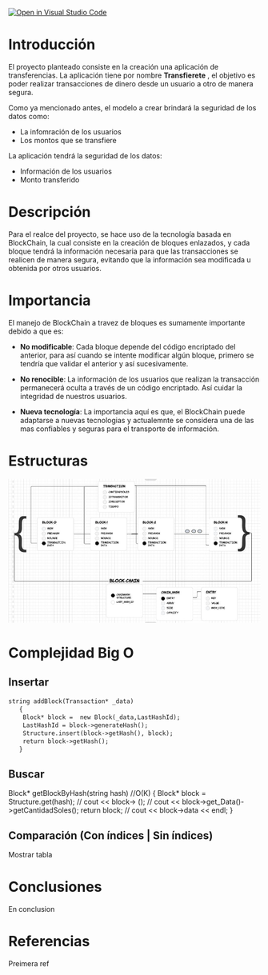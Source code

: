 [![Open in Visual Studio Code](https://classroom.github.com/assets/open-in-vscode-c66648af7eb3fe8bc4f294546bfd86ef473780cde1dea487d3c4ff354943c9ae.svg)](https://classroom.github.com/online_ide?assignment_repo_id=8855166&assignment_repo_type=AssignmentRepo)


# Introducción  
El proyecto planteado consiste en la creación una aplicación de transferencias. La aplicación tiene por nombre **Transfierete** , el objetivo es poder realizar transacciones de dinero desde un usuario a otro de manera segura. 

Como ya mencionado antes, el modelo a crear brindará la seguridad de los datos como:  
- La infomración de los usuarios  
- Los montos que se transfiere

La aplicación tendrá la seguridad de los datos:
- Información de los usuarios
- Monto transferido


# Descripción  
Para el realce del proyecto, se hace uso de la tecnología basada en BlockChain, la cual consiste en la creación de bloques enlazados, y cada bloque tendrá la información necesaria para que las transacciones se realicen de manera segura, evitando que la información sea modificada u obtenida por otros usuarios.

# Importancia  
El manejo de BlockChain a travez de bloques es sumamente importante debido a que es:

 - **No modificable**: Cada bloque depende del código encriptado del anterior, para así cuando se intente modificar algún bloque, primero se tendría que validar el anterior y así sucesivamente.
 
 - **No renocible**: La información de los usuarios que realizan la transacción permanecerá oculta a través de un código encriptado. Así cuidar la integridad de nuestros usuarios.

 - **Nueva tecnología**: La importancia aquí es que, el BlockChain puede adaptarse a nuevas tecnologias y actualemnte se considera una de las mas confiables y seguras para el transporte de información.  


# Estructuras  

![](estructura.JPG)

# Complejidad Big O  

## Insertar  
```
string addBlock(Transaction* _data)
   {
    Block* block =  new Block(_data,LastHashId);
    LastHashId = block->generateHash();
    Structure.insert(block->getHash(), block);
    return block->getHash();
   }

```

## Buscar  
Block* getBlockByHash(string hash) //O(K)
   {
      Block* block = Structure.get(hash);
      // cout << block->   ();
            // cout << block->get_Data()->getCantidadSoles();
      return block;
      // cout << block->data << endl;
   }

## Comparación (Con índices | Sin índices)  
Mostrar tabla  

# Conclusiones  
En conclusion  

# Referencias  
Preimera ref  

